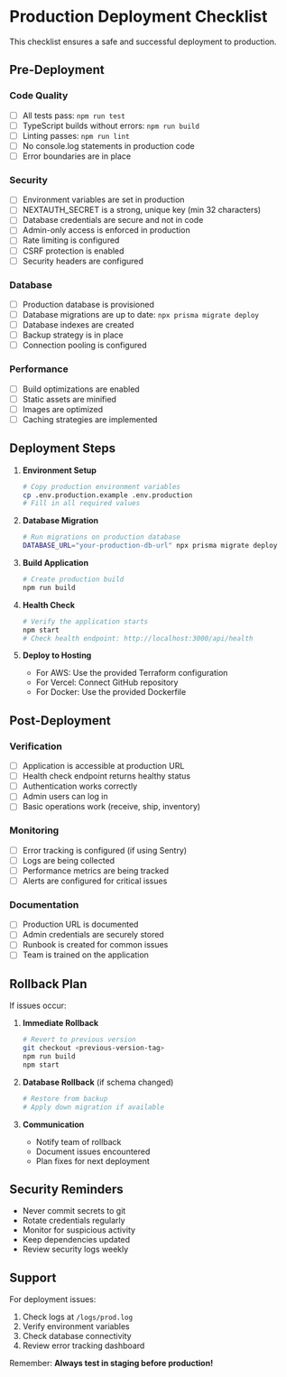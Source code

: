 # Production Deployment Checklist

This checklist ensures a safe and successful deployment to production.

## Pre-Deployment

### Code Quality
- [ ] All tests pass: `npm run test`
- [ ] TypeScript builds without errors: `npm run build`
- [ ] Linting passes: `npm run lint`
- [ ] No console.log statements in production code
- [ ] Error boundaries are in place

### Security
- [ ] Environment variables are set in production
- [ ] NEXTAUTH_SECRET is a strong, unique key (min 32 characters)
- [ ] Database credentials are secure and not in code
- [ ] Admin-only access is enforced in production
- [ ] Rate limiting is configured
- [ ] CSRF protection is enabled
- [ ] Security headers are configured

### Database
- [ ] Production database is provisioned
- [ ] Database migrations are up to date: `npx prisma migrate deploy`
- [ ] Database indexes are created
- [ ] Backup strategy is in place
- [ ] Connection pooling is configured

### Performance
- [ ] Build optimizations are enabled
- [ ] Static assets are minified
- [ ] Images are optimized
- [ ] Caching strategies are implemented

## Deployment Steps

1. **Environment Setup**
   ```bash
   # Copy production environment variables
   cp .env.production.example .env.production
   # Fill in all required values
   ```

2. **Database Migration**
   ```bash
   # Run migrations on production database
   DATABASE_URL="your-production-db-url" npx prisma migrate deploy
   ```

3. **Build Application**
   ```bash
   # Create production build
   npm run build
   ```

4. **Health Check**
   ```bash
   # Verify the application starts
   npm start
   # Check health endpoint: http://localhost:3000/api/health
   ```

5. **Deploy to Hosting**
   - For AWS: Use the provided Terraform configuration
   - For Vercel: Connect GitHub repository
   - For Docker: Use the provided Dockerfile

## Post-Deployment

### Verification
- [ ] Application is accessible at production URL
- [ ] Health check endpoint returns healthy status
- [ ] Authentication works correctly
- [ ] Admin users can log in
- [ ] Basic operations work (receive, ship, inventory)

### Monitoring
- [ ] Error tracking is configured (if using Sentry)
- [ ] Logs are being collected
- [ ] Performance metrics are being tracked
- [ ] Alerts are configured for critical issues

### Documentation
- [ ] Production URL is documented
- [ ] Admin credentials are securely stored
- [ ] Runbook is created for common issues
- [ ] Team is trained on the application

## Rollback Plan

If issues occur:

1. **Immediate Rollback**
   ```bash
   # Revert to previous version
   git checkout <previous-version-tag>
   npm run build
   npm start
   ```

2. **Database Rollback** (if schema changed)
   ```bash
   # Restore from backup
   # Apply down migration if available
   ```

3. **Communication**
   - Notify team of rollback
   - Document issues encountered
   - Plan fixes for next deployment

## Security Reminders

- Never commit secrets to git
- Rotate credentials regularly
- Monitor for suspicious activity
- Keep dependencies updated
- Review security logs weekly

## Support

For deployment issues:
1. Check logs at `/logs/prod.log`
2. Verify environment variables
3. Check database connectivity
4. Review error tracking dashboard

Remember: **Always test in staging before production!**